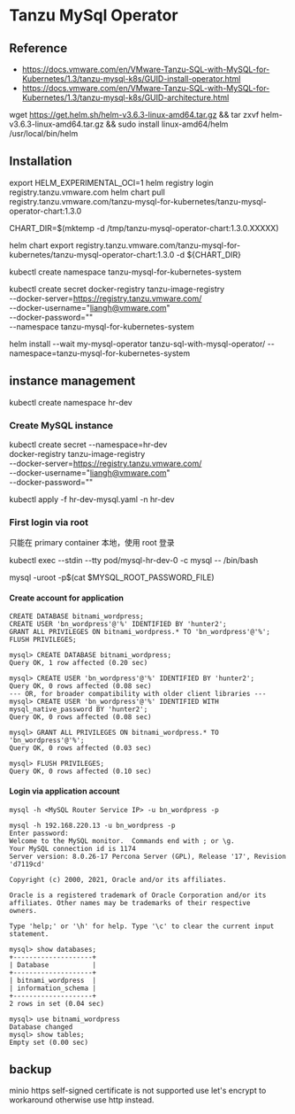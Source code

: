 # Tanzu MySql Operator

## Reference
- https://docs.vmware.com/en/VMware-Tanzu-SQL-with-MySQL-for-Kubernetes/1.3/tanzu-mysql-k8s/GUID-install-operator.html
- https://docs.vmware.com/en/VMware-Tanzu-SQL-with-MySQL-for-Kubernetes/1.3/tanzu-mysql-k8s/GUID-architecture.html

wget https://get.helm.sh/helm-v3.6.3-linux-amd64.tar.gz && tar zxvf helm-v3.6.3-linux-amd64.tar.gz && sudo install linux-amd64/helm /usr/local/bin/helm


## Installation
export HELM_EXPERIMENTAL_OCI=1
helm registry login registry.tanzu.vmware.com
helm chart pull registry.tanzu.vmware.com/tanzu-mysql-for-kubernetes/tanzu-mysql-operator-chart:1.3.0

CHART_DIR=$(mktemp -d /tmp/tanzu-mysql-operator-chart:1.3.0.XXXXX)

helm chart export registry.tanzu.vmware.com/tanzu-mysql-for-kubernetes/tanzu-mysql-operator-chart:1.3.0 -d ${CHART_DIR}

kubectl create namespace tanzu-mysql-for-kubernetes-system

kubectl create secret docker-registry tanzu-image-registry \
--docker-server=https://registry.tanzu.vmware.com/ \
--docker-username="liangh@vmware.com" \
--docker-password="" \
--namespace tanzu-mysql-for-kubernetes-system

helm install --wait my-mysql-operator tanzu-sql-with-mysql-operator/ --namespace=tanzu-mysql-for-kubernetes-system 

## instance management

kubectl create namespace hr-dev

### Create MySQL instance

kubectl create secret --namespace=hr-dev \
docker-registry tanzu-image-registry  \
--docker-server=https://registry.tanzu.vmware.com/ \
--docker-username="liangh@vmware.com"  \
--docker-password=""


kubectl apply -f hr-dev-mysql.yaml -n hr-dev

### First login via root
只能在 primary container 本地，使用 root 登录

kubectl exec --stdin --tty pod/mysql-hr-dev-0 -c mysql -- /bin/bash

mysql -uroot -p$(cat $MYSQL_ROOT_PASSWORD_FILE)

#### Create account for application
```
CREATE DATABASE bitnami_wordpress;
CREATE USER 'bn_wordpress'@'%' IDENTIFIED BY 'hunter2';
GRANT ALL PRIVILEGES ON bitnami_wordpress.* TO 'bn_wordpress'@'%';
FLUSH PRIVILEGES;
```

```
mysql> CREATE DATABASE bitnami_wordpress;
Query OK, 1 row affected (0.20 sec)

mysql> CREATE USER 'bn_wordpress'@'%' IDENTIFIED BY 'hunter2';
Query OK, 0 rows affected (0.08 sec)
--- OR, for broader compatibility with older client libraries ---
mysql> CREATE USER 'bn_wordpress'@'%' IDENTIFIED WITH mysql_native_password BY 'hunter2';
Query OK, 0 rows affected (0.08 sec)

mysql> GRANT ALL PRIVILEGES ON bitnami_wordpress.* TO 'bn_wordpress'@'%';
Query OK, 0 rows affected (0.03 sec)

mysql> FLUSH PRIVILEGES;
Query OK, 0 rows affected (0.10 sec)
```

#### Login via application account
```
mysql -h <MySQL Router Service IP> -u bn_wordpress -p
```

```
mysql -h 192.168.220.13 -u bn_wordpress -p
Enter password:
Welcome to the MySQL monitor.  Commands end with ; or \g.
Your MySQL connection id is 1174
Server version: 8.0.26-17 Percona Server (GPL), Release '17', Revision 'd7119cd'

Copyright (c) 2000, 2021, Oracle and/or its affiliates.

Oracle is a registered trademark of Oracle Corporation and/or its
affiliates. Other names may be trademarks of their respective
owners.

Type 'help;' or '\h' for help. Type '\c' to clear the current input statement.

mysql> show databases;
+--------------------+
| Database           |
+--------------------+
| bitnami_wordpress  |
| information_schema |
+--------------------+
2 rows in set (0.04 sec)

mysql> use bitnami_wordpress
Database changed
mysql> show tables;
Empty set (0.00 sec)
```

## backup 

minio https self-signed certificate is not supported
use let's encrypt to workaround otherwise use http instead. 


